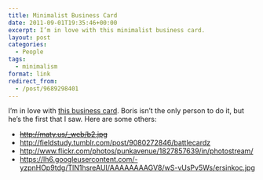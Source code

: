 ```yaml
---
title: Minimalist Business Card
date: 2011-09-01T19:35:46+00:00
excerpt: I’m in love with this minimalist business card.
layout: post
categories:
  - People
tags:
  - minimalism
format: link
redirect_from:
  - /post/9689298401
---
```

I’m in love with [this business card](http://minimalissimo.com/2011/08/minimal-business-card/). Boris isn’t the only person to do it, but he’s the first that I saw. Here are some others:

  * <del>http://maty.us/_web/b2.jpg</del>
  * <http://fieldstudy.tumblr.com/post/9080272846/battlecardz>
  * <http://www.flickr.com/photos/punkavenue/1827857639/in/photostream/>
  * <https://lh6.googleusercontent.com/-yzpnHOp9tdg/TlN1hsreAUI/AAAAAAAAGV8/wS-vUsPv5Ws/ersinkoc.jpg>